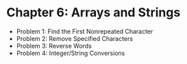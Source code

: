 # Chapter 6: Arrays and Strings

* Problem 1: Find the First Nonrepeated Character
* Problem 2: Remove Specified Characters
* Problem 3: Reverse Words
* Problem 4: Integer/String Conversions
